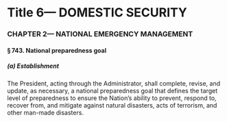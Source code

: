 
# Title 6— DOMESTIC SECURITY
### CHAPTER 2— NATIONAL EMERGENCY MANAGEMENT
#### § 743. National preparedness goal
##### (a) Establishment

The President, acting through the Administrator, shall complete, revise, and update, as necessary, a national preparedness goal that defines the target level of preparedness to ensure the Nation’s ability to prevent, respond to, recover from, and mitigate against natural disasters, acts of terrorism, and other man-made disasters.
